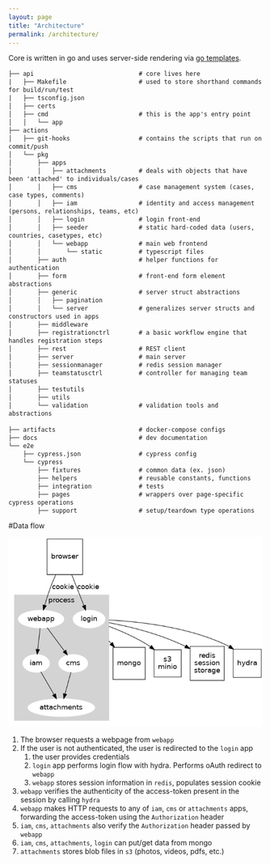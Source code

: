 ```yaml
---
layout: page
title: "Architecture"
permalink: /architecture/
---
```

Core is written in go and uses server-side rendering via [go templates](https://golang.org/pkg/text/template/).


```
├── api                             # core lives here
|   ├── Makefile                    # used to store shorthand commands for build/run/test
|   ├── tsconfig.json               
│   ├── certs                       
│   ├── cmd                         # this is the app's entry point
│   │   └── app
├── actions                         
│   ├── git-hooks                   # contains the scripts that run on commit/push
│   └── pkg                         
│       ├── apps
│       │   ├── attachments         # deals with objects that have been 'attached' to individuals/cases
│       │   ├── cms                 # case management system (cases, case types, comments)
│       │   ├── iam                 # identity and access management (persons, relationships, teams, etc)
│       │   ├── login               # login front-end
│       │   ├── seeder              # static hard-coded data (users, countries, casetypes, etc)
│       │   └── webapp              # main web frontend
│       │       └── static          # typescript files
│       ├── auth                    # helper functions for authentication 
│       ├── form                    # front-end form element abstractions
│       ├── generic                 # server struct abstractions
│       │   ├── pagination         
│       │   └── server              # generalizes server structs and constructors used in apps
│       ├── middleware              
│       ├── registrationctrl        # a basic workflow engine that handles registration steps
│       ├── rest                    # REST client
│       ├── server                  # main server
│       ├── sessionmanager          # redis session manager
│       ├── teamstatusctrl          # controller for managing team statuses
│       ├── testutils
│       ├── utils
│       └── validation              # validation tools and abstractions

├── artifacts                       # docker-compose configs
├── docs                            # dev documentation
└── e2e
    ├── cypress.json                # cypress config
    └── cypress
        ├── fixtures                # common data (ex. json)
        ├── helpers                 # reusable constants, functions
        ├── integration             # tests
        ├── pages                   # wrappers over page-specific cypress operations
        ├── support                 # setup/teardown type operations
```

#Data flow

![](overview.png)

1. The browser requests a webpage from `webapp`
1. If the user is not authenticated, the user is redirected to the `login` app
    1. the user provides credentials
    1. `login` app performs login flow with hydra. Performs oAuth redirect to `webapp`
    1. `webapp` stores session information in `redis`, populates session cookie
1. `webapp` verifies the authenticity of the access-token present in the session by calling `hydra`
1. `webapp` makes HTTP requests to any of `iam`, `cms` or `attachments` apps, forwarding the access-token using the `Authorization` header
1. `iam`, `cms`, `attachments` also verify the `Authorization` header passed by `webapp`
1. `iam`, `cms`, `attachments`, `login` can put/get data from mongo
1. `attachments` stores blob files in `s3` (photos, videos, pdfs, etc.)
